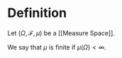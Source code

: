 # Definition

Let $(\Omega, \mathcal{F}, \mu)$ be a [[Measure Space]]. 

We say that $\mu$ is finite if $\mu(\Omega) < \infty$.
